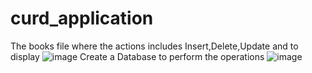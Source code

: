 # curd_application
The books file where the actions includes Insert,Delete,Update and to display 
![image](https://github.com/Roshni383/curd_application/assets/134057784/1b5fd4d1-047d-4e1e-b512-92b812b06934)
Create a Database to perform the operations
![image](https://github.com/Roshni383/curd_application/assets/134057784/ffe59e89-3275-4cff-8e3e-2eaad527e4d6)


